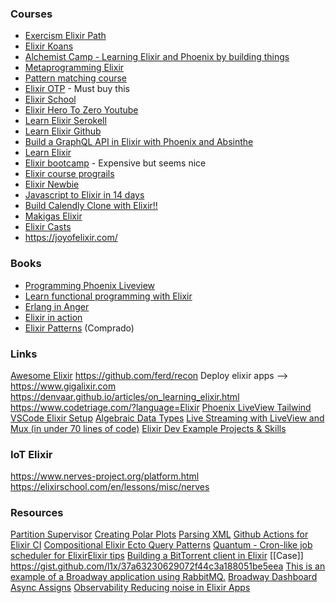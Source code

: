 ### Courses

- [Exercism Elixir Path](https://github.com/taxfix/elixir-course)
- [Elixir Koans](http://elixirkoans.io/)
- [Alchemist Camp - Learning Elixir and Phoenix by building things](https://alchemist.camp/)
- [Metaprogramming Elixir](https://www.educative.io/courses/metaprogramming-elixir)
- [Pattern matching course](https://thinkingelixir.com/available-courses/pattern-matching/)
- [Elixir OTP](https://pragmaticstudio.com/elixir) - Must buy this
- [Elixir School](https://elixirschool.com/en/lessons/basics/basics/)
- [Elixir Hero To Zero Youtube](https://www.youtube.com/watch?v=Jydr6UUYs2U&list=PLaY7qWIrmqtFoZLvOvYRZG5hl367UybRp)
- [Learn Elixir Serokell](https://serokell.io/blog/learn-elixir)
- [Learn Elixir Github](https://github.com/dwyl/learn-elixir)
- [Build a GraphQL API in Elixir with Phoenix and Absinthe](https://www.youtube.com/watch?v=uoCFQu9gQHE)
- [Learn Elixir](https://learn-elixir.com/)
- [Elixir bootcamp](https://learn-elixir.dev/methodology) - Expensive but seems nice
- [Elixir course prograils](https://prograils.com/courses/elixir/ch/why-elixir-overview)
- [Elixir Newbie](https://www.elixirnewbie.com/)
- [Javascript to Elixir in 14 days](https://www.elixirnewbie.com/blog/javascript-to-elixir-in-14-days)
- [Build Calendly Clone with Elixir!!](https://bigardone.dev/blog)
- [Makigas Elixir](https://www.makigas.es/series/elixir)
- [Elixir Casts](https://elixircasts.io/alchemists-edition)
- https://joyofelixir.com/

### Books
- [Programming Phoenix Liveview](https://www.pragprog.com/titles/liveview/programming-phoenix-liveview/)
- [Learn functional programming with Elixir](https://pragprog.com/titles/cdc-elixir/learn-functional-programming-with-elixir/)
- [Erlang in Anger](https://www.erlang-in-anger.com/)
- [Elixir in action](https://www.manning.com/books/elixir-in-action-second-edition)
- [Elixir Patterns](https://elixirpatterns.dev/) (Comprado)

### Links
[Awesome Elixir](https://github.com/h4cc/awesome-elixir)
https://github.com/ferd/recon
Deploy elixir apps --> https://www.gigalixir.com
https://denvaar.github.io/articles/on_learning_elixir.html
https://www.codetriage.com/?language=Elixir
[Phoenix LiveView Tailwind](https://fly.io/phoenix-files/phoenix-liveview-tailwind-variants/)
[VSCode Elixir Setup](https://fly.io/phoenix-files/setup-vscode-for-elixir-development/)
[Algebraic Data Types](https://blog.appsignal.com/2022/05/31/algebraic-data-types-in-elixir.html)
[Live Streaming with LiveView and Mux (in under 70 lines of code)](https://dockyard.com/blog/2020/09/25/live-streaming-with-liveview-and-mux-in-under-70-lines-of-code)
[Elixir Dev Example Projects & Skills](https://mikezornek.com/posts/2022/8/elixir-consulting-availability/)

### IoT Elixir

https://www.nerves-project.org/platform.html
https://elixirschool.com/en/lessons/misc/nerves

### Resources

[Partition Supervisor](https://blog.appsignal.com/2022/09/20/fix-process-bottlenecks-with-elixir-1-14s-partition-supervisor)
[Creating Polar Plots](https://dockyard.com/blog/2022/10/12/creating-polar-plots-in-elixir-part-1)
[Parsing XML](https://blog.appsignal.com/2022/10/04/faster-xml-parsing-with-elixir.html)
[Github Actions for Elixir CI](https://fly.io/phoenix-files/github-actions-for-elixir-ci/)
[Compositional Elixir Ecto Query Patterns](https://cbailey.co.uk/posts/compositional_elixirecto_query_patterns)
[Quantum - Cron-like job scheduler for Elixir](https://github.com/quantum-elixir/quantum-core)[Elixir tips](https://www.elixirstreams.com/tips)
[Building a BitTorrent client in Elixir](http://kochika.me/posts/torrent/)
[[Case]] https://gist.github.com/l1x/37a63230629072f44c3a188051be5eea
[This is an example of a Broadway application using RabbitMQ.](https://github.com/dashbitco/broadway_bike_sharing_rabbitmq_example)
[Broadway Dashboard](https://github.com/dashbitco/broadway_dashboard/)
[Async Assigns](https://johnelmlabs.com/posts/async-assigns)
[Observability Reducing noise in Elixir Apps](https://medium.com/wttj-tech/observability-reducing-noise-in-elixir-applications-5bd39d494101)